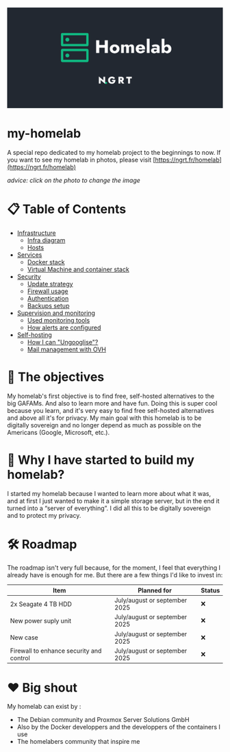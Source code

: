 ![banner](https://github.com/ngrt-sh/my-homelab/blob/main/homelab.png?raw=true)

# my-homelab
A special repo dedicated to my homelab project to the beginnings to now.
If you want to see my homelab in photos, please visit [https://ngrt.fr/homelab](https://ngrt.fr/homelab) 

*advice: click on the photo to change the image*

# 📋 Table of Contents

- [Infrastructure](https://github.com/ngrt-sh/my-homelab/blob/main/infrastructure/readme.md#infrastrucure)
  - [Infra diagram](https://github.com/ngrt-sh/my-homelab/tree/main/infrastructure#diagram-of-my-complete-local-network)
  - [Hosts](https://github.com/ngrt-sh/my-homelab/tree/main/infrastructure#hosts)
- [Services](https://github.com/ngrt-sh/my-homelab/blob/main/services/readme.md#service)
  - [Docker stack](https://github.com/ngrt-sh/my-homelab/blob/main/services/readme.md#docker-stack)
  - [Virtual Machine and container stack](https://github.com/ngrt-sh/my-homelab/blob/main/services/readme.md#virtual-machine-stack)
- [Security](https://github.com/ngrt-sh/my-homelab/blob/main/security/readme.md#security)
  - [Update strategy](https://github.com/ngrt-sh/my-homelab/blob/main/security/readme.md#update-strategy)
  - [Firewall usage](https://github.com/ngrt-sh/my-homelab/blob/main/security/readme.md#firewall-usage)
  - [Authentication](https://github.com/ngrt-sh/my-homelab/blob/main/security/readme.md#authentication)
  - [Backups setup](https://github.com/ngrt-sh/my-homelab/blob/main/security/readme.md#backup-setup)
- [Supervision and monitoring](https://github.com/ngrt-sh/my-homelab/blob/main/monitoring/readme.md#monitoring-and-managed-alerts)
  - [Used monitoring tools](https://github.com/ngrt-sh/my-homelab/blob/main/monitoring/readme.md#used-monitoring-tools)
  - [How alerts are configured](https://github.com/ngrt-sh/my-homelab/blob/main/monitoring/readme.md#how-alerts-are-configured)
- [Self-hosting](https://github.com/ngrt-sh/my-homelab/new/main#self-hosting)
  - [How I can "Ungooglise"?](https://github.com/ngrt-sh/my-homelab/new/main#how-i-can-ungooglise)
  - [Mail management with OVH](https://github.com/ngrt-sh/my-homelab/new/main#mail-management-with-ovh)

# 🚀 The objectives
My homelab's first objective is to find free, self-hosted alternatives to the big GAFAMs. And also to learn more and have fun. Doing this is super cool because you learn, and it's very easy to find free self-hosted alternatives and above all it's for privacy. My main goal with this homelab is to be digitally sovereign and no longer depend as much as possible on the Americans (Google, Microsoft, etc.).

# 🔌  Why I have started to build my homelab?
I started my homelab because I wanted to learn more about what it was, and at first I just wanted to make it a simple storage server, but in the end it turned into a “server of everything”. I did all this to be digitally sovereign and to protect my privacy.

# 🛠️ Roadmap
The roadmap isn't very full because, for the moment, I feel that everything I already have is enough for me. But there are a few things I'd like to invest in:

| Item                                     | Planned for                   | Status |
|------------------------------------------|-------------------------------|--------|
| 2x Seagate 4 TB HDD                      | July/august or september 2025 | ❌     |
| New power suply unit                     | July/august or september 2025 | ❌     |
| New case                                 | July/august or september 2025 | ❌     |
| Firewall to enhance security and control | July/august or september 2025 | ❌     |

# ❤️ Big shout

My homelab can exist by :
 - The Debian community and Proxmox Server Solutions GmbH
 - Also by the Docker developpers and the developpers of the containers I use
 - The homelabers community that inspire me
